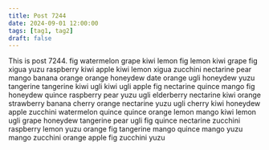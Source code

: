 ```yaml
---
title: Post 7244
date: 2024-09-01 12:00:00
tags: [tag1, tag2]
draft: false
---
```

This is post 7244.
fig
watermelon
grape
kiwi
lemon
fig
lemon
kiwi
grape
fig
xigua
yuzu
raspberry
kiwi
apple
kiwi
lemon
xigua
zucchini
nectarine
pear
mango
banana
orange
orange
honeydew
date
orange
ugli
honeydew
yuzu
tangerine
tangerine
kiwi
ugli
kiwi
ugli
apple
fig
nectarine
quince
mango
fig
honeydew
quince
raspberry
pear
yuzu
ugli
elderberry
nectarine
kiwi
orange
strawberry
banana
cherry
orange
nectarine
yuzu
ugli
cherry
kiwi
honeydew
apple
zucchini
watermelon
quince
quince
orange
lemon
mango
kiwi
lemon
ugli
grape
honeydew
tangerine
pear
ugli
fig
quince
nectarine
zucchini
raspberry
lemon
yuzu
orange
fig
tangerine
mango
quince
mango
yuzu
mango
zucchini
orange
apple
fig
zucchini
yuzu
